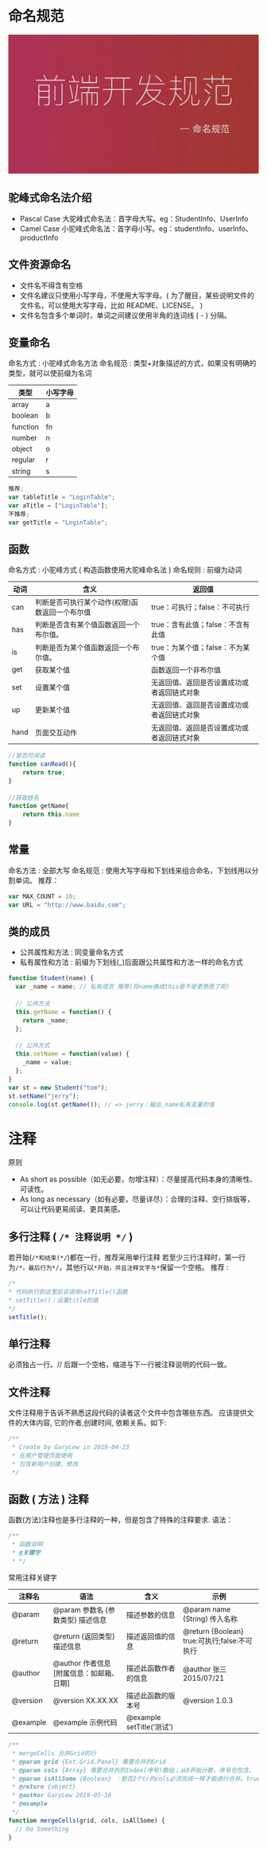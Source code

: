 # 命名规范

![front-end-develop-standard02.jpg](../images/front-end-develop-standard02.jpg)

## 驼峰式命名法介绍

- Pascal Case 大驼峰式命名法：首字母大写。eg：StudentInfo、UserInfo
- Camel Case 小驼峰式命名法：首字母小写。eg：studentInfo、userInfo、productInfo

## 文件资源命名

- 文件名不得含有空格
- 文件名建议只使用小写字母，不使用大写字母。( 为了醒目，某些说明文件的文件名，可以使用大写字母，比如 README、LICENSE。 )
- 文件名包含多个单词时，单词之间建议使用半角的连词线 ( - ) 分隔。

## 变量命名

命名方式 : 小驼峰式命名方法
命名规范 : 类型+对象描述的方式，如果没有明确的类型，就可以使前缀为名词

| 类型     | 小写字母 |
| -------- | -------- |
| array    | a        |
| boolean  | b        |
| function | fn       |
| number   | n        |
| object   | o        |
| regular  | r        |
| string   | s        |

```javascript
推荐;
var tableTitle = "LoginTable";
var aTitle = ["LoginTable"];
不推荐;
var getTitle = "LoginTable";
```

## 函数

命名方式 : 小驼峰方式 ( 构造函数使用大驼峰命名法 )
命名规则 : 前缀为动词

| 动词 | 含义                                           | 返回值                                     |
| ---- | ---------------------------------------------- | ------------------------------------------ |
| can  | 判断是否可执行某个动作(权限)函数返回一个布尔值 | true：可执行；false：不可执行              |
| has  | 判断是否含有某个值函数返回一个布尔值。         | true：含有此值；false：不含有此值          |
| is   | 判断是否为某个值函数返回一个布尔值。           | true：为某个值；false：不为某个值          |
| get  | 获取某个值                                     | 函数返回一个非布尔值                       |
| set  | 设置某个值                                     | 无返回值、返回是否设置成功或者返回链式对象 |
| up   | 更新某个值                                     | 无返回值、返回是否设置成功或者返回链式对象 |
| hand | 页面交互动作                                   | 无返回值、返回是否设置成功或者返回链式对象 |

```javascript
//是否可阅读
function canRead(){
    return true;
}

//获取姓名
function getName{
    return this.name
}
```

## 常量

命名方法 : 全部大写
命名规范 : 使用大写字母和下划线来组合命名，下划线用以分割单词。
推荐：

```javascript
var MAX_COUNT = 10;
var URL = "http://www.baidu.com";
```

## 类的成员

- 公共属性和方法 : 同变量命名方式
- 私有属性和方法 : 前缀为下划线(\_)后面跟公共属性和方法一样的命名方式

```javascript
function Student(name) {
  var _name = name; // 私有成员 推荐(将name换成this是不是更熟悉了呢)

  // 公共方法
  this.getName = function() {
    return _name;
  };

  // 公共方式
  this.setName = function(value) {
    _name = value;
  };
}
var st = new Student("tom");
st.setName("jerry");
console.log(st.getName()); // => jerry：输出_name私有变量的值
```

# 注释

原则

- As short as possible（如无必要，勿增注释）：尽量提高代码本身的清晰性、可读性。
- As long as necessary（如有必要，尽量详尽）：合理的注释、空行排版等，可以让代码更易阅读、更具美感。

## 多行注释 ( `/* 注释说明 */` )

若开始(`/*和结束(*/`)都在一行，推荐采用单行注释
若至少三行注释时，第一行为`/*，最后行为*/`，其他行以`*开始，并且注释文字与*`保留一个空格。
推荐 :

```javascript
/*
* 代码执行到这里后会调用setTitle()函数
* setTitle()：设置title的值
*/
setTitle();
```

## 单行注释

必须独占一行。// 后跟一个空格，缩进与下一行被注释说明的代码一致。

## 文件注释

文件注释用于告诉不熟悉这段代码的读者这个文件中包含哪些东西。 应该提供文件的大体内容, 它的作者,创建时间, 依赖关系。如下:

```javascript
/**
 * Create by GaryLew in 2019-04-23
 * 在用户管理页面使用
 * 包含新用户创建、修改
 */
```

## 函数 ( 方法 ) 注释

函数(方法)注释也是多行注释的一种，但是包含了特殊的注释要求.
语法：

```javascript
/**
 * 函数说明
 * @关键字
 * */
```

常用注释关键字

| 注释名   | 语法                                      | 含义                      | 示例                                         |
| -------- | ----------------------------------------- | ------------------------- | -------------------------------------------- |
| @param   | @param 参数名 {参数类型} 描述信息         | 描述参数的信息            | @param name {String} 传入名称                |
| @return  | @return {返回类型} 描述信息               | 描述返回值的信息          | @return {Boolean} true:可执行;false:不可执行 |
| @author  | @author 作者信息 [附属信息：如邮箱、日期] | 描述此函数作者的信息      | @author 张三 2015/07/21                      |
| @version | @version XX.XX.XX                         | 描述此函数的版本号        | @version 1.0.3                               |
| @example | @example 示例代码                         | @example setTitle(‘测试’) |

```javascript
/**
 * mergeCells 合并Grid的行
 * @param grid {Ext.Grid.Panel} 需要合并的Grid
 * @param cols {Array} 需要合并列的Index(序号)数组；从0开始计数，序号也包含。
 * @param isAllSome {Boolean} ：是否2个tr的cols必须完成一样才能进行合并。true：完成一样；false(默认)：不完全一样
 * @return {object}
 * @author GaryLew 2019-05-16
 * @example
 */
function mergeCells(grid, cols, isAllSome) {
  // Do Something
}
```
